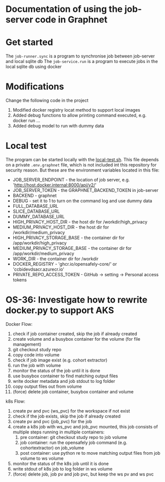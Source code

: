 # Documentation of using the job-server code in Graphnet

# Get started

The `job-runner.sync` is a program to synchronise job between job-server and local sqlite db
The `job-service.run` is a program to execute jobs in the local sqlite db using docker


# Modifications

Change the following code in the project

1. Modified docker registry locat method to support local images
2. Added debug functions to allow printing command executed, e.g. docker run ...
3. Added debug model to run with dummy data

# Local test

The program can be started locally with the [local-test.sh](./local-test.sh). This file depends on a private `.env.graphnet` file, which is not included int this repository for security reason. But these are the environment variables located in this file:

- JOB_SERVER_ENDPOINT - the location of job server, e.g. 'http://host.docker.internal:8000/api/v2/'
- JOB_SERVER_TOKEN - the GRAPHNET_BACKEND_TOKEN in job-server
- BACKEND - graphnet
- DEBUG - set it to 1 to turn on the command log and use dummy data
- FULL_DATABASE_URL
- SLICE_DATABASE_URL
- DUMMY_DATABASE_URL
- HIGH_PRIVACY_HOST_DIR - the host dir for /workdir/high_privacy
- MEDIUM_PRIVACY_HOST_DIR - the host dir for /workdir/medium_privacy
- HIGH_PRIVACY_STORAGE_BASE - the container dir for /app/workdir/high_privacy
- MEDIUM_PRIVACY_STORAGE_BASE - the container dir for /app/workdir/medium_privacy
- WORK_DIR - the container dir for /workdir
- DOCKER_REGISTRY - 'ghcr.io/opensafely-core/' or 'ccbidevdsacr.azurecr.io'
- PRIVATE_REPO_ACCESS_TOKEN - GitHub -> setting -> Personal access tokens

# OS-36: Investigate how to rewrite docker.py to support AKS
Docker Flow:
1. check if job container created, skip the job if already created
2. create volume and a busybox container for the volume (for file management)
3. git checkout study repo
4. copy code into volume
5. check if job image exist (e.g. cohort extractor)
6. run the job with volume
7. monitor the status of the job until it is done
8. use busybox container to find matching output files
9. write docker metadata and job stdout to log folder
10. copy output files out from volume
11. (force) delete job container, busybox container and volume

k8s Flow:
1. create pv and pvc (ws_pvc) for the workspace if not exist
2. check if the job exists, skip the job if already created
3. create pv and pvc (job_pvc) for the job
4. create a k8s job with ws_pvc and job_pvc mounted, this job consists of multiple steps running in multiple containers: 
   1. pre container: git checkout study repo to job volume
   2. job container: run the opensafely job command (e.g. cohortextractor) on job_volume
   3. post container: use python re to move matching output files from job volume to ws volume
5. monitor the status of the k8s job until it is done
6. write stdout of k8s job to log folder in ws volume
7. (force) delete job, job pv and job pvc, but keep the ws pv and ws pvc
